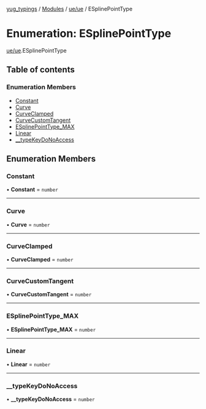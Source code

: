 [yug_typings](../README.md) / [Modules](../modules.md) / [ue/ue](../modules/ue_ue.md) / ESplinePointType

# Enumeration: ESplinePointType

[ue/ue](../modules/ue_ue.md).ESplinePointType

## Table of contents

### Enumeration Members

- [Constant](ue_ue.ESplinePointType.md#constant)
- [Curve](ue_ue.ESplinePointType.md#curve)
- [CurveClamped](ue_ue.ESplinePointType.md#curveclamped)
- [CurveCustomTangent](ue_ue.ESplinePointType.md#curvecustomtangent)
- [ESplinePointType\_MAX](ue_ue.ESplinePointType.md#esplinepointtype_max)
- [Linear](ue_ue.ESplinePointType.md#linear)
- [\_\_typeKeyDoNoAccess](ue_ue.ESplinePointType.md#__typekeydonoaccess)

## Enumeration Members

### Constant

• **Constant** = `number`

___

### Curve

• **Curve** = `number`

___

### CurveClamped

• **CurveClamped** = `number`

___

### CurveCustomTangent

• **CurveCustomTangent** = `number`

___

### ESplinePointType\_MAX

• **ESplinePointType\_MAX** = `number`

___

### Linear

• **Linear** = `number`

___

### \_\_typeKeyDoNoAccess

• **\_\_typeKeyDoNoAccess** = `number`
